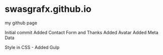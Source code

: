# swasgrafx.github.io
my github page

Initial commit
Added Contact Form and Thanks
Added Avatar
Added Meta Data

Style in CSS - Added Gulp
